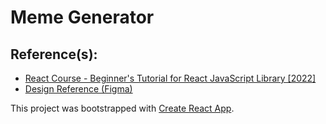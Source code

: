 # Meme Generator

## Reference(s):

- [React Course - Beginner's Tutorial for React JavaScript Library [2022]](https://www.youtube.com/watch?v=bMknfKXIFA8)
- [Design Reference (Figma)](https://www.figma.com/design/MoLwFPHNHJVrzdFurxHzNV/Meme-Generator)

This project was bootstrapped with [Create React App](https://github.com/facebook/create-react-app).
